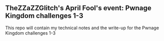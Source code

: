## TheZZaZZGlitch's April Fool's event: Pwnage Kingdom challenges 1-3

This repo will contain my technical notes and the write-up for the Pwnage Kingdom challenges 1-3
